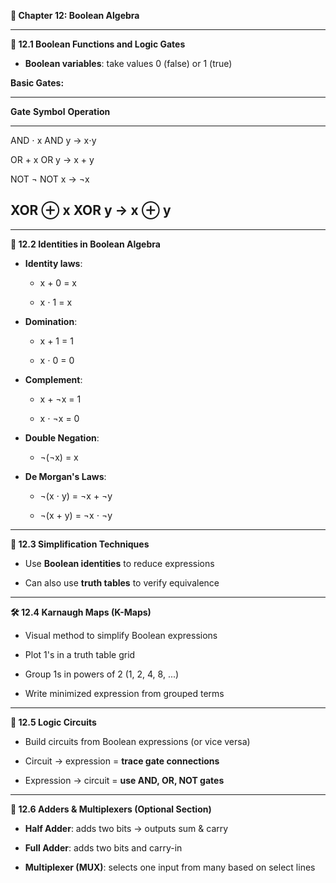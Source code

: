 **📘 Chapter 12: Boolean Algebra**

------------------------------------------------------------------------

**🔣 12.1 Boolean Functions and Logic Gates**

- **Boolean variables**: take values 0 (false) or 1 (true)

**Basic Gates:**

  ------------------------------------------------------------------------
  **Gate**      **Symbol**           **Operation**
  ------------- -------------------- -------------------------------------
  AND           ⋅                    x AND y → x⋅y

  OR            \+                   x OR y → x + y

  NOT           ¬                    NOT x → ¬x

  XOR           ⊕                    x XOR y → x ⊕ y
  ------------------------------------------------------------------------

------------------------------------------------------------------------

**🧠 12.2 Identities in Boolean Algebra**

- **Identity laws**:

  - x + 0 = x

  - x ⋅ 1 = x

- **Domination**:

  - x + 1 = 1

  - x ⋅ 0 = 0

- **Complement**:

  - x + ¬x = 1

  - x ⋅ ¬x = 0

- **Double Negation**:

  - ¬(¬x) = x

- **De Morgan's Laws**:

  - ¬(x ⋅ y) = ¬x + ¬y

  - ¬(x + y) = ¬x ⋅ ¬y

------------------------------------------------------------------------

**🧮 12.3 Simplification Techniques**

- Use **Boolean identities** to reduce expressions

- Can also use **truth tables** to verify equivalence

------------------------------------------------------------------------

**🛠️ 12.4 Karnaugh Maps (K-Maps)**

- Visual method to simplify Boolean expressions

- Plot 1's in a truth table grid

- Group 1s in powers of 2 (1, 2, 4, 8, \...)

- Write minimized expression from grouped terms

------------------------------------------------------------------------

**🔗 12.5 Logic Circuits**

- Build circuits from Boolean expressions (or vice versa)

- Circuit → expression = **trace gate connections**

- Expression → circuit = **use AND, OR, NOT gates**

------------------------------------------------------------------------

**🧠 12.6 Adders & Multiplexers (Optional Section)**

- **Half Adder**: adds two bits → outputs sum & carry

- **Full Adder**: adds two bits and carry-in

- **Multiplexer (MUX)**: selects one input from many based on select
  lines
